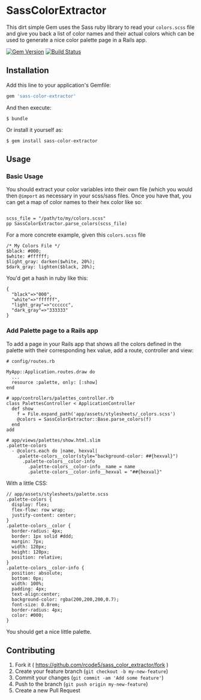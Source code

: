 # SassColorExtractor

This dirt simple Gem uses the Sass ruby library to read your `colors.scss` file and give you back
a list of color names and their actual colors which can be used to generate a nice color palette page in a
Rails app.

[![Gem Version](https://badge.fury.io/rb/sass-color-extractor.png)](http://badge.fury.io/rb/sass_color_extractor)
[![Build Status](https://circleci.com/gh/rcode5/sass_color_extractor.svg?style=shield&circle-token=485f42e03b961bb2ac17e9ee814fe963bd58954c)]()

## Installation

Add this line to your application's Gemfile:

```ruby
gem 'sass-color-extractor'
```

And then execute:

    $ bundle

Or install it yourself as:

    $ gem install sass-color-extractor

## Usage

### Basic Usage
You should extract your color variables into their own file (which you would then `@import` as necessary
in your scss/sass files.  Once you have that, you can get a map of color names to their hex color like so:


```

scss_file = "/path/to/my/colors.scss"
pp SassColorExtractor.parse_colors(scss_file)

```

For a more concrete example, given this `colors.scss` file

```
/* My Colors File */
$black: #000;
$white: #ffffff;
$light_gray: darken($white, 20%);
$dark_gray: lighten($black, 20%);
```

You'd get a hash in ruby like this:
```
{
  "black"=>"000",
  "white"=>"ffffff",
  "light_gray"=>"cccccc",
  "dark_gray"=>"333333"
}
```

### Add Palette page to a Rails app

To add a page in your Rails app that shows all the colors defined in the palette with their corresponding hex value,
add a route, controller and view:

```
# config/routes.rb

MyApp::Application.routes.draw do
  ...
  resource :palette, only: [:show]
end
```

```
# app/controllers/palettes_controller.rb
class PalettesController < ApplicationController
  def show
    f = File.expand_path('app/assets/stylesheets/_colors.scss')
    @colors = SassColorExtractor::Base.parse_colors(f)
  end
add
```

```
# app/views/palettes/show.html.slim
.palette-colors
  - @colors.each do |name, hexval|
    .palette-colors__color(style="background-color: ##{hexval}")
      .palette-colors__color-info
        .palette-colors__color-info__name = name
        .palette-colors__color-info__hexval = "##{hexval}"
```

With a little CSS:
```
// app/assets/stylesheets/palette.scss
.palette-colors {
  display: flex;
  flex-flow: row wrap;
  justify-content: center;
}
.palette-colors__color {
  border-radius: 4px;
  border: 1px solid #ddd;
  margin: 7px;
  width: 120px;
  height: 120px;
  position: relative;
}
.palette-colors__color-info {
  position: absolute;
  bottom: 0px;
  width: 100%;
  padding: 4px;
  text-align:center;
  background-color: rgba(200,200,200,0.7);
  font-size: 0.8rem;
  border-radius: 4px;
  color: #000;
}
```

You should get a nice little palette.




## Contributing

1. Fork it ( https://github.com/rcode5/sass_color_extractor/fork )
2. Create your feature branch (`git checkout -b my-new-feature`)
3. Commit your changes (`git commit -am 'Add some feature'`)
4. Push to the branch (`git push origin my-new-feature`)
5. Create a new Pull Request
